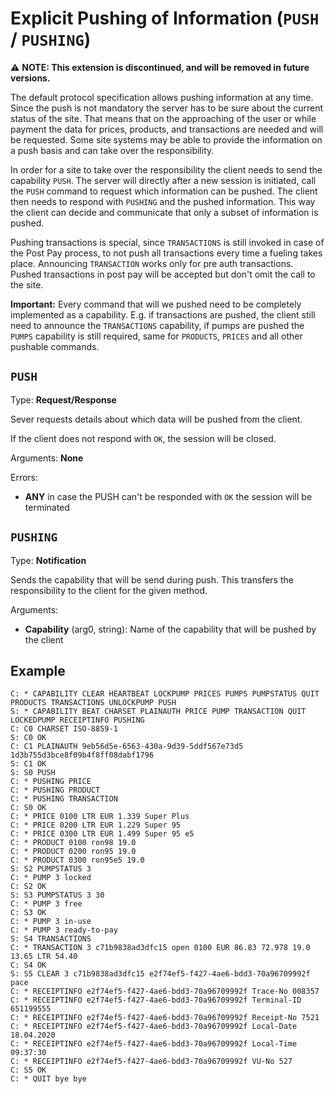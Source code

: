 # Explicit Pushing of Information (`PUSH` / `PUSHING`)

:warning: **NOTE: This extension is discontinued, and will be removed in future versions.**

The default protocol specification allows pushing information at any time. Since the push is not mandatory the server has to be sure about the current status of the site. That means that on the approaching of the user or while payment the data for prices, products, and transactions are needed and will be requested. Some site systems may be able to provide the information on a push basis and can take over the responsibility.

In order for a site to take over the responsibility the client needs to send the capability `PUSH`. The server will directly after a new session is initiated, call the `PUSH` command to request which information can be pushed. The client then needs to respond with `PUSHING` and the pushed information. This way the client can decide and communicate that only a subset of information is pushed.

Pushing transactions is special, since `TRANSACTIONS` is still invoked in case of the Post Pay process, to not push all transactions every time a fueling takes place. Announcing `TRANSACTION` works only for pre auth transactions. Pushed transactions in post pay will be accepted but don't omit the call to the site.

**Important:** Every command that will we pushed need to be completely implemented as a capability. E.g. if transactions are pushed, the client still need to announce the `TRANSACTIONS` capability, if pumps are pushed the `PUMPS` capability is still required, same for `PRODUCTS`, `PRICES` and all other pushable commands.

## `PUSH`

Type: **Request/Response**

Sever requests details about which data will be pushed from the client.

If the client does not respond with `OK`, the session will be closed.

Arguments: **None**

Errors:

- **ANY** in case the PUSH can't be responded with `OK` the session will be terminated

## `PUSHING`

Type: **Notification**

Sends the capability that will be send during push. This transfers the responsibility to the client for the given method.

Arguments:

- **Capability** (arg0, string): Name of the capability that will be pushed by the client

## Example

```
C: * CAPABILITY CLEAR HEARTBEAT LOCKPUMP PRICES PUMPS PUMPSTATUS QUIT PRODUCTS TRANSACTIONS UNLOCKPUMP PUSH
S: * CAPABILITY BEAT CHARSET PLAINAUTH PRICE PUMP TRANSACTION QUIT LOCKEDPUMP RECEIPTINFO PUSHING
C: C0 CHARSET ISO-8859-1
S: C0 OK
C: C1 PLAINAUTH 9eb56d5e-6563-430a-9d39-5ddf567e73d5 1d3b755d3bce8f09b4f8ff08dabf1796
S: C1 OK
S: S0 PUSH
C: * PUSHING PRICE
C: * PUSHING PRODUCT
C: * PUSHING TRANSACTION
C: S0 OK
C: * PRICE 0100 LTR EUR 1.339 Super Plus
C: * PRICE 0200 LTR EUR 1.229 Super 95
C: * PRICE 0300 LTR EUR 1.499 Super 95 e5
C: * PRODUCT 0100 ron98 19.0
C: * PRODUCT 0200 ron95 19.0
C: * PRODUCT 0300 ron95e5 19.0
S: S2 PUMPSTATUS 3
C: * PUMP 3 locked
C: S2 OK
S: S3 PUMPSTATUS 3 30
C: * PUMP 3 free
C: S3 OK
C: * PUMP 3 in-use
C: * PUMP 3 ready-to-pay
S: S4 TRANSACTIONS
C: * TRANSACTION 3 c71b9838ad3dfc15 open 0100 EUR 86.83 72.978 19.0 13.65 LTR 54.40
C: S4 OK
S: S5 CLEAR 3 c71b9838ad3dfc15 e2f74ef5-f427-4ae6-bdd3-70a96709992f pace
C: * RECEIPTINFO e2f74ef5-f427-4ae6-bdd3-70a96709992f Trace-No 008357
C: * RECEIPTINFO e2f74ef5-f427-4ae6-bdd3-70a96709992f Terminal-ID 651199555
C: * RECEIPTINFO e2f74ef5-f427-4ae6-bdd3-70a96709992f Receipt-No 7521
C: * RECEIPTINFO e2f74ef5-f427-4ae6-bdd3-70a96709992f Local-Date 18.04.2020
C: * RECEIPTINFO e2f74ef5-f427-4ae6-bdd3-70a96709992f Local-Time 09:37:30
C: * RECEIPTINFO e2f74ef5-f427-4ae6-bdd3-70a96709992f VU-No 527
C: S5 OK
C: * QUIT bye bye
```

